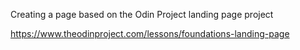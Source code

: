 Creating a page based on the Odin Project landing page project 

https://www.theodinproject.com/lessons/foundations-landing-page